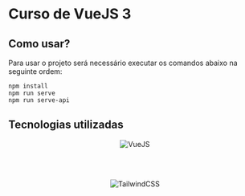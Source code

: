 # Curso de VueJS 3

## Como usar?

Para usar o projeto será necessário executar os comandos abaixo na seguinte ordem:

```
npm install
npm run serve
npm run serve-api
```

## Tecnologias utilizadas

<p align="center">
  <img src="https://br.vuejs.org/images/logo.png" alt="VueJS"/>
</p>

<br/>
<br/>

<p align="center">
  <img src="https://tailwindcss.com/_next/static/media/tailwindcss-logotype.ed60a6f85c663923c4d6ee9d85f359cd.svg" alt="TailwindCSS"/>
</p>
